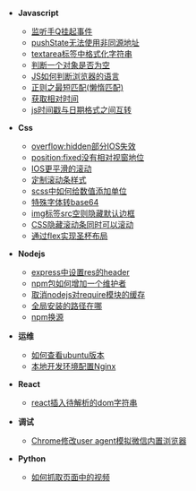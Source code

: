 * **Javascript**
  - [监听手Q挂起事件](docs/javascript/qq-visibilitychange.md)
  - [pushState无法使用非同源地址](docs/javascript/pushState-crossorigin.md)
  - [textarea标签中格式化字符串](docs/javascript/textarea-json-format.md)
  - [判断一个对象是否为空](docs/javascript/check-object-is-empty.md)
  - [JS如何判断浏览器的语言](docs/javascript/check-browser-language.md)
  - [正则之最短匹配(懒惰匹配)](docs/javascript/reg-lazy-match.md)
  - [获取相对时间](docs/javascript/fetch-relative-time.md)
  - [js时间戳与日期格式之间互转](docs/javascript/js-timestamp-date-transform.md)

* **Css**
  - [overflow:hidden部分IOS失效](docs/css/overflow-hidden-invalid.md)
  - [position:fixed没有相对视窗地位](docs/css/postion-fixed-invalid.md)
  - [IOS更平滑的滚动](docs/css/ios-scroll.md)
  - [定制滚动条样式](docs/css/customer-scrollbar-style.md)
  - [scss中如何给数值添加单位](docs/css/scss-add-number-unit.md)
  - [特殊字体转base64](docs/css/special-font-2base64.md)
  - [img标签src空则隐藏默认边框](docs/css/imgsrc-empty-hide-border.md)
  - [CSS隐藏滚动条同时可以滚动](docs/css/hide-scrollbar-and-scroll.md)
  - [通过flex实现圣杯布局](docs/css/flex-cup-display.md)

* **Nodejs**
  - [express中设置res的header](docs/nodejs/express-set-header.md)
  - [npm包如何增加一个维护者](docs/nodejs/npm-add-user.md)
  - [取消nodejs对require模块的缓存](docs/nodejs/cancel-nodejs-require-cache.md)
  - [全局安装的路径在哪](docs/nodejs/npm-install-global-path.md)
  - [npm换源](docs/nodejs/npm-change-source.md)

* **运维**
  - [如何查看ubuntu版本](docs/deploy/ubuntu-version.md)
  - [本地开发环境配置Nginx](docs/deploy/local-nginx-dev.md)

* **React**
  - [react插入待解析的dom字符串](docs/react/react-dom-resolve.md)

* **调试**
  - [Chrome修改user agent模拟微信内置浏览器](docs/debug/chrome-simulate-weixin-browser.md)

* **Python**
  - [如何抓取页面中的视频](docs/python/grab-video.md)
